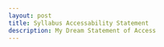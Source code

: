 ```yaml
---
layout: post
title: Syllabus Accessability Statement
description: My Dream Statement of Access
---
```


